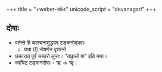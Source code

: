 +++
title = "+weber-स्रोतः"
unicode_script = "devanagari"
+++

## दोषाः
- वर्तन्ते हि काश्चनाशुद्धयष् टङ्कनोद्भवाः 
  - यथा (!) न्वेषणेन दृश्यन्ते
- छकारात् पूर्वं चकारो लुप्तः। "तछा᳘लो वा" इति यथा। 
- क्वचिट् टङ्कनदोषाः  - ऋ → ॠ।
